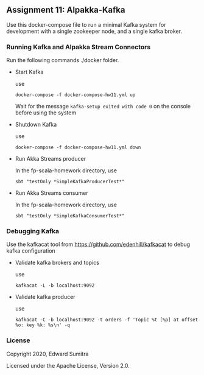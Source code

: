 ## Assignment 11: Alpakka-Kafka 
Use this docker-compose file to run a minimal
Kafka system for development with a single zookeeper node,
and a single kafka broker.
 
### Running Kafka and Alpakka Stream Connectors
Run the following commands ./docker folder.
- Start Kafka
  
  use
  
  `docker-compose -f docker-compose-hw11.yml up`
  
  Wait for the message `kafka-setup exited with code 0` on the console before using the system

- Shutdown Kafka
  
  use
  
  `docker-compose -f docker-compose-hw11.yml down`

- Run Akka Streams producer
 
  In the fp-scala-homework directory, use
  
  `sbt "testOnly *SimpleKafkaProducerTest*"`

- Run Akka Streams consumer
 
  In the fp-scala-homework directory, use
  
  `sbt "testOnly *SimpleKafkaConsumerTest*"`


### Debugging Kafka
Use the kafkacat tool from https://github.com/edenhill/kafkacat to debug kafka configuration

- Validate kafka brokers and topics
  
  use
  
  `kafkacat -L -b localhost:9092`

- Validate kafka producer
  
  use
  
  `kafkacat -C -b localhost:9092 -t orders -f 'Topic %t [%p] at offset %o: key %k: %s\n' -q`
  



### License
Copyright 2020, Edward Sumitra

Licensed under the Apache License, Version 2.0.
